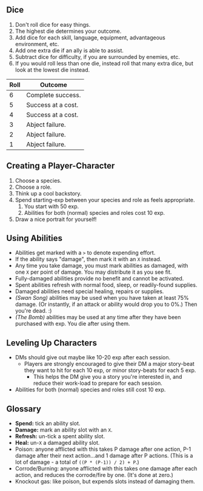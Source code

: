 ## Dice
1. Don't roll dice for easy things.
1. The highest die determines your outcome.
1. Add dice for each skill, language, equipment, advantageous environment, etc.
1. Add one extra die if an ally is able to assist.
1. Subtract dice for difficulty, if you are surrounded by enemies, etc.
1. If you would roll less than one die, instead roll that many extra dice,
   but look at the lowest die instead.

| Roll | Outcome            |
|------|--------------------|
| 6    | Complete success.  |
| 5    | Success at a cost. |
| 4    | Success at a cost. |
| 3    | Abject failure.    |
| 2    | Abject failure.    |
| 1    | Abject failure.    |

## Creating a Player-Character
1. Choose a species.
1. Choose a role.
1. Think up a cool backstory.
1. Spend starting-exp between your species and role as feels appropriate.
    1. You start with 50 exp.
    1. Abilities for both (normal) species and roles cost 10 exp.
1. Draw a nice portrait for yourself!

## Using Abilities
- Abilities get marked with a `>` to denote expending effort.
- If the ability says "damage", then mark it with an `X` instead.
- Any time you take damage, you must mark abilities as damaged,
  with one `X` per point of damage. You may distribute it as you see fit.
- Fully-damaged abilities provide no benefit and cannot be activated.
- Spent abilities refresh with normal food, sleep, or readily-found supplies.
- Damaged abilities need special healing, repairs or supplies.
- _(Swan Song)_ abilities may be used when you have taken at least
  75% damage. (Or instantly, if an attack or ability would drop you to 0%.)
  Then you're dead. :)
- _(The Bomb)_ abilities may be used at any time after they have been
  purchased with exp. You die after using them.

## Leveling Up Characters
- DMs should give out maybe like 10-20 exp after each session.
    - Players are strongly encouraged to give their DM
      a major story-beat they want to hit for each 10 exp,
      or minor story-beats for each 5 exp.
        - This helps the DM give you a story you're interested in, and
          reduce their work-load to prepare for each session.
- Abilities for both (normal) species and roles still cost 10 exp.

## Glossary
- **Spend:** tick an ability slot.
- **Damage:** mark an ability slot with an `X`.
- **Refresh:** un-tick a spent ability slot.
- **Heal:** un-`X` a damaged ability slot.
- Poison: anyone afflicted with this takes P damage after one action,
  P-1 damage after their next action...and 1 damage after P actions.
  (This is a lot of damage - a total of `((P * (P-1)) / 2) + P`.)
- Corrode/Burning: anyone afflicted with this takes one damage after each action,
  and reduces the corrode/fire by one. (It's done at zero.)
- Knockout gas: like poison, but expends slots instead of damaging them.
